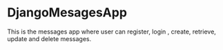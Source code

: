 # DjangoMesagesApp

This is the messages app where user can register, login , create, retrieve, update and delete messages.